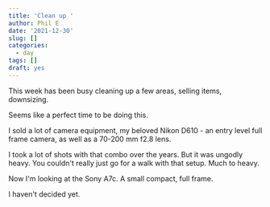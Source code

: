 ```yaml
---
title: 'Clean up '
author: Phil E
date: '2021-12-30'
slug: []
categories:
  - day
tags: []
draft: yes
---
```


This week has been busy cleaning up a few areas, selling items, downsizing.  

Seems like a perfect time to be doing this.  

I sold a lot of camera equipment, my beloved Nikon D610 - an entry level full frame camera, as well as a 70-200 mm f2.8 lens. 

I took a lot of shots with that combo over the years.  But it was ungodly heavy.  You couldn't really just go for a walk with that setup.  Much to heavy.

Now I'm looking at the Sony A7c.  A small compact, full frame.

I haven't decided yet.

